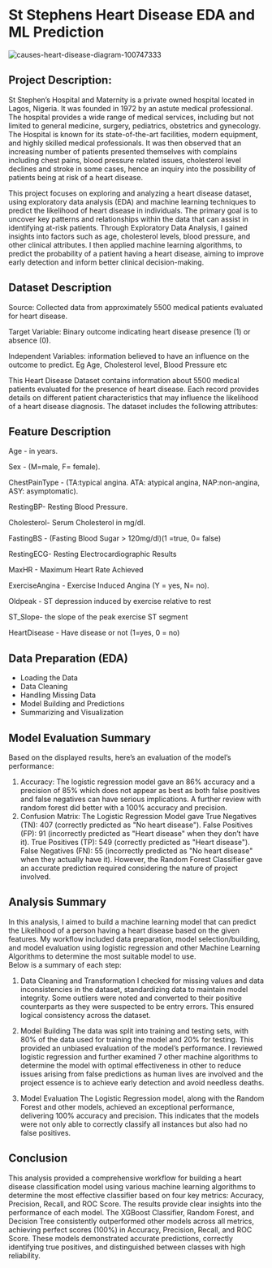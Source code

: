 # St Stephens Heart Disease EDA and ML Prediction

![causes-heart-disease-diagram-100747333](https://github.com/user-attachments/assets/213f64fc-521a-4787-adad-b672febb50bd)

## Project Description:
St Stephen’s Hospital and Maternity is a private owned hospital located in Lagos, Nigeria. It was founded in 1972 by an astute medical professional. The hospital provides a wide range of medical services, including but not limited to general medicine, surgery, pediatrics, obstetrics and gynecology. The Hospital is known for its state-of-the-art facilities, modern equipment, and highly skilled medical professionals. 
It was then observed that an increasing number of patients presented themselves with complains including chest pains, blood pressure related issues, cholesterol level declines and stroke in some cases,  hence an inquiry into the possibility of patients being at risk of a heart disease. 

This project focuses on exploring and analyzing a heart disease dataset, using exploratory data analysis (EDA) and machine learning techniques to predict the likelihood of heart disease in individuals. 
The primary goal is to uncover key patterns and relationships within the data that can assist in identifying at-risk patients. Through Exploratory Data Analysis, I gained insights into factors such as age, cholesterol levels, blood pressure, and other clinical attributes. I then applied machine learning algorithms, to predict the probability of a patient having a heart disease, aiming to improve early detection and inform better clinical decision-making.

## Dataset Description
Source: Collected data from approximately 5500 medical patients evaluated for heart disease.

Target Variable: Binary outcome indicating heart disease presence (1) or absence (0).

Independent Variables: information believed to have an influence on the outcome to predict. Eg Age, Cholesterol level, Blood Pressure etc

This Heart Disease Dataset contains information about 5500 medical patients evaluated for the presence of heart disease. Each record provides details on different patient characteristics that may influence the likelihood of a heart disease diagnosis. The dataset includes the following attributes:

## Feature Description
Age - in years.

Sex - (M=male, F= female).

ChestPainType - (TA:typical angina. ATA: atypical angina, NAP:non-angina, ASY: asymptomatic).

RestingBP- Resting Blood Pressure.

Cholesterol- Serum Cholesterol in mg/dl.

FastingBS - (Fasting Blood Sugar > 120mg/dl)(1 =true, 0= false)

RestingECG- Resting Electrocardiographic Results

MaxHR - Maximum Heart Rate Achieved

ExerciseAngina - Exercise Induced Angina (Y = yes, N= no).

Oldpeak - ST depression induced by exercise relative to rest

ST_Slope- the slope of the peak exercise ST segment

HeartDisease - Have disease or not (1=yes, 0 = no) 

## Data Preparation (EDA)
*   Loading the Data
*   Data Cleaning
*   Handling Missing Data
*   Model Building and Predictions
*   Summarizing and Visualization


## Model Evaluation Summary
Based on the displayed results, here’s an evaluation of the model’s performance:
1. Accuracy: The logistic regression model gave an 86% accuracy and a precision of 85% which does not appear as best as both false positives and false negatives can have serious implications. A further review with random forest did better with a 100% accuracy and precision.
2. Confusion Matrix: The Logistic Regression Model gave True Negatives (TN): 407 (correctly predicted as "No heart disease"). False Positives (FP): 91 (incorrectly predicted as "Heart disease" when they don’t have it). True Positives (TP): 549 (correctly predicted as "Heart disease"). False Negatives (FN): 55 (incorrectly predicted as "No heart disease" when they actually have it). However, the Random Forest Classifier gave an accurate prediction required considering the nature of project involved.

## Analysis Summary
In this analysis, I aimed to build a machine learning model that can predict the
Likelihood of a person having a heart disease based on the given features. My workflow included data preparation, model selection/building, and model evaluation using logistic regression and other Machine Learning Algorithms to determine the most suitable model to use.  
Below is a summary of each step:

1. Data Cleaning and Transformation
I checked for missing values and data inconsistencies in the dataset, standardizing data to maintain model integrity. Some outliers were noted and converted to their positive counterparts as they were suspected to be entry errors. This ensured logical consistency across the dataset.

2. Model Building
The data was split into training and testing sets, with 80% of the data used for training the model and 20% for testing. This provided an unbiased evaluation of the model’s performance. I reviewed logistic regression and further examined 7 other machine algorithms to determine the model with optimal effectiveness in other to reduce issues arising from false predictions as human lives are involved and the project essence is to achieve early detection and avoid needless deaths.

3. Model Evaluation
The Logistic Regression model, along with the Random Forest and other models, achieved an exceptional performance, delivering 100% accuracy and precision. This indicates that the models were not only able to correctly classify all instances but also had no false positives. 

## Conclusion
This analysis provided a comprehensive workflow for building a heart disease classification model using various machine learning algorithms to determine the most effective classifier based on four key metrics: Accuracy, Precision, Recall, and ROC Score. The results provide clear insights into the performance of each model. The XGBoost Classifier, Random Forest, and Decision Tree consistently outperformed other models across all metrics, achieving perfect scores (100%) in Accuracy, Precision, Recall, and ROC Score. These models demonstrated accurate predictions, correctly identifying true positives, and distinguished between classes with high reliability.
